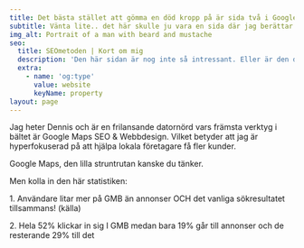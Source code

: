 ```yaml
---
title: Det bästa stället att gömma en död kropp på är sida två i Google?
subtitle: Vänta lite.. det här skulle ju vara en sida där jag berättar om mig själv..
img_alt: Portrait of a man with beard and mustache
seo:
  title: SEOmetoden | Kort om mig
  description: 'Den här sidan är nog inte så intressant. Eller är den det? '
  extra:
    - name: 'og:type'
      value: website
      keyName: property
layout: page
---
```

Jag heter Dennis och är en frilansande datornörd vars främsta verktyg i bältet är Google Maps SEO & Webbdesign. Vilket betyder att
jag är hyperfokuserad på att hjälpa lokala företagare få fler kunder. 

Google Maps, den lilla struntrutan kanske du tänker. 


Men kolla in den här statistiken:

1\.
Användare litar mer på GMB än annonser OCH det vanliga
sökresultatet tillsammans! (källa)

2\.
Hela 52% klickar in sig I GMB medan bara 19% går till annonser och
de resterande 29% till det
